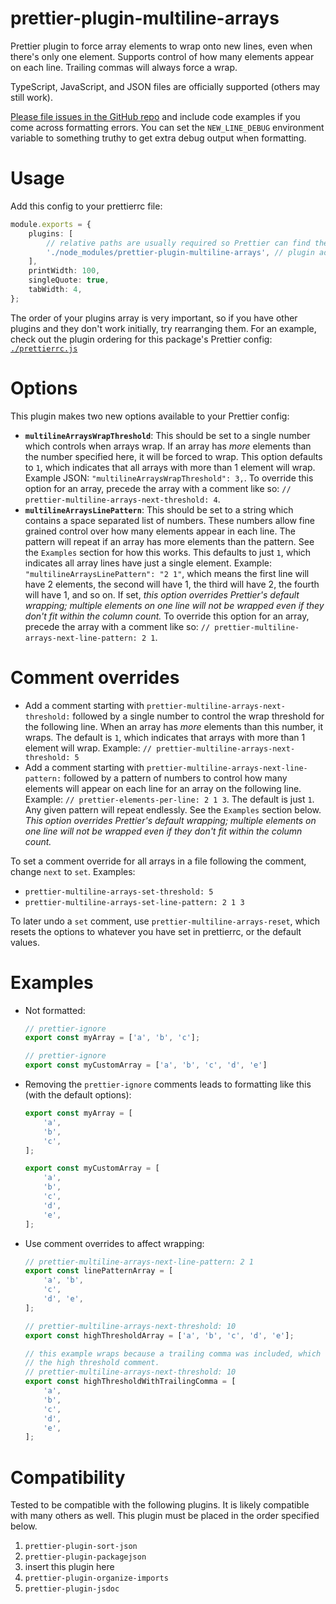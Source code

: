# prettier-plugin-multiline-arrays

Prettier plugin to force array elements to wrap onto new lines, even when there's only one element. Supports control of how many elements appear on each line. Trailing commas will always force a wrap.

TypeScript, JavaScript, and JSON files are officially supported (others may still work).

[Please file issues in the GitHub repo](https://github.com/electrovir/prettier-plugin-multiline-arrays/issues/new) and include code examples if you come across formatting errors. You can set the `NEW_LINE_DEBUG` environment variable to something truthy to get extra debug output when formatting.

# Usage

Add this config to your prettierrc file:

<!-- example-link: src/readme-examples/prettier-options.example.ts -->

```TypeScript
module.exports = {
    plugins: [
        // relative paths are usually required so Prettier can find the plugin
        './node_modules/prettier-plugin-multiline-arrays', // plugin added here
    ],
    printWidth: 100,
    singleQuote: true,
    tabWidth: 4,
};
```

The order of your plugins array is very important, so if you have other plugins and they don't work initially, try rearranging them. For an example, check out the plugin ordering for this package's Prettier config: [`./prettierrc.js`](https://github.com/electrovir/prettier-plugin-multiline-arrays/blob/main/.prettierrc.js)

# Options

This plugin makes two new options available to your Prettier config:

-   **`multilineArraysWrapThreshold`**: This should be set to a single number which controls when arrays wrap. If an array has _more_ elements than the number specified here, it will be forced to wrap. This option defaults to `1`, which indicates that all arrays with more than 1 element will wrap. Example JSON: `"multilineArraysWrapThreshold": 3,`. To override this option for an array, precede the array with a comment like so: `// prettier-multiline-arrays-next-threshold: 4`.
-   **`multilineArraysLinePattern`**: This should be set to a string which contains a space separated list of numbers. These numbers allow fine grained control over how many elements appear in each line. The pattern will repeat if an array has more elements than the pattern. See the `Examples` section for how this works. This defaults to just `1`, which indicates all array lines have just a single element. Example: `"multilineArraysLinePattern": "2 1"`, which means the first line will have 2 elements, the second will have 1, the third will have 2, the fourth will have 1, and so on. If set, _this option overrides Prettier's default wrapping; multiple elements on one line will not be wrapped even if they don't fit within the column count._ To override this option for an array, precede the array with a comment like so: `// prettier-multiline-arrays-next-line-pattern: 2 1`.

# Comment overrides

-   Add a comment starting with `prettier-multiline-arrays-next-threshold:` followed by a single number to control the wrap threshold for the following line. When an array has _more_ elements than this number, it wraps. The default is `1`, which indicates that arrays with more than 1 element will wrap. Example: `// prettier-multiline-arrays-next-threshold: 5`
-   Add a comment starting with `prettier-multiline-arrays-next-line-pattern:` followed by a pattern of numbers to control how many elements will appear on each line for an array on the following line. Example: `// prettier-elements-per-line: 2 1 3`. The default is just `1`. Any given pattern will repeat endlessly. See the `Examples` section below. _This option overrides Prettier's default wrapping; multiple elements on one line will not be wrapped even if they don't fit within the column count._

To set a comment override for all arrays in a file following the comment, change `next` to `set`. Examples:

-   `prettier-multiline-arrays-set-threshold: 5`
-   `prettier-multiline-arrays-set-line-pattern: 2 1 3`

To later undo a `set` comment, use `prettier-multiline-arrays-reset`, which resets the options to whatever you have set in prettierrc, or the default values.

# Examples

-   Not formatted:

    <!-- example-link: src/readme-examples/not-formatted.example.ts -->

    ```TypeScript
    // prettier-ignore
    export const myArray = ['a', 'b', 'c'];

    // prettier-ignore
    export const myCustomArray = ['a', 'b', 'c', 'd', 'e']
    ```

-   Removing the `prettier-ignore` comments leads to formatting like this (with the default options):

    <!-- example-link: src/readme-examples/formatted.example.ts -->

    ```TypeScript
    export const myArray = [
        'a',
        'b',
        'c',
    ];

    export const myCustomArray = [
        'a',
        'b',
        'c',
        'd',
        'e',
    ];
    ```

-   Use comment overrides to affect wrapping:

    <!-- example-link: src/readme-examples/formatted-with-comments.example.ts -->

    ```TypeScript
    // prettier-multiline-arrays-next-line-pattern: 2 1
    export const linePatternArray = [
        'a', 'b',
        'c',
        'd', 'e',
    ];

    // prettier-multiline-arrays-next-threshold: 10
    export const highThresholdArray = ['a', 'b', 'c', 'd', 'e'];

    // this example wraps because a trailing comma was included, which forces wrapping despite
    // the high threshold comment.
    // prettier-multiline-arrays-next-threshold: 10
    export const highThresholdWithTrailingComma = [
        'a',
        'b',
        'c',
        'd',
        'e',
    ];
    ```

# Compatibility

Tested to be compatible with the following plugins. It is likely compatible with many others as well. This plugin must be placed in the order specified below.

1.  `prettier-plugin-sort-json`
2.  `prettier-plugin-packagejson`
3.  insert this plugin here
4.  `prettier-plugin-organize-imports`
5.  `prettier-plugin-jsdoc`
